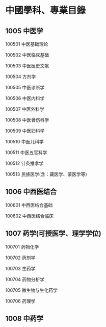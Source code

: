 # 中國學科、專業目錄



## 1005 中医学

100501 中医基础理论  

100502 中医临床基础  

100503 中医医史文献  

100504 方剂学  

100505 中医诊断学  

100506 中医内科学  

100507 中医外科学  

100508 中医骨伤科学  

100509 中医妇科学  

100510 中医儿科学  

100511 中医五官科学 

100512 针灸推拿学

100513 民族医学(含：藏医学、蒙医学等)  

## 1006 中西医结合

100601 中西医结合基础  

100602 中西医结合临床  

## 1007 药学(可授医学、理学学位)

100701 药物化学  

100702 药剂学  

100703 生药学  

100704 药物分析学  

100705 微生物与生化药学  

100706 药理学  

## 1008 中药学

